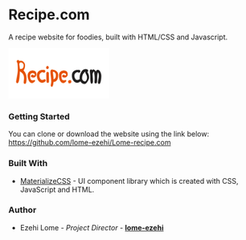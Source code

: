 # Recipe.com
A recipe website for foodies, built with HTML/CSS and Javascript.

<img src="./img/logo.png" width="200" height="100">


### Getting Started
You can clone or download the website using the link below: 
https://github.com/lome-ezehi/Lome-recipe.com

### Built With
- [MaterializeCSS](https://materializecss.com) - UI component library which is created with CSS, JavaScript and HTML.

### Author
- Ezehi Lome - *Project Director* - **[lome-ezehi](https://github.com/lome-ezehi)**